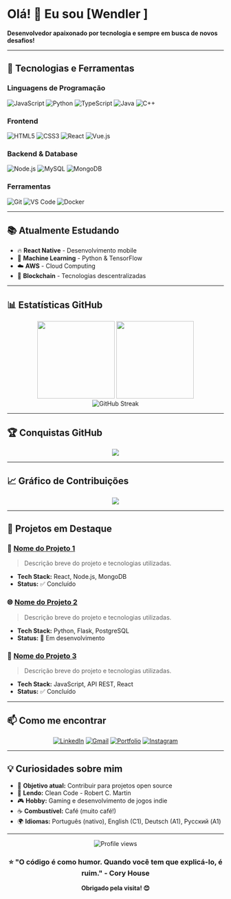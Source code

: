 # Olá! 👋 Eu sou [Wendler ]

**Desenvolvedor apaixonado por tecnologia e sempre em busca de novos desafios!**

---

## 🚀 Tecnologias e Ferramentas

### Linguagens de Programação
![JavaScript](https://img.shields.io/badge/-JavaScript-F7DF1E?style=flat-square&logo=javascript&logoColor=black)
![Python](https://img.shields.io/badge/-Python-3776AB?style=flat-square&logo=python&logoColor=white)
![TypeScript](https://img.shields.io/badge/-TypeScript-3178C6?style=flat-square&logo=typescript&logoColor=white)
![Java](https://img.shields.io/badge/-Java-007396?style=flat-square&logo=java&logoColor=white)
![C++](https://img.shields.io/badge/-C++-00599C?style=flat-square&logo=c%2B%2B&logoColor=white)

### Frontend
![HTML5](https://img.shields.io/badge/-HTML5-E34F26?style=flat-square&logo=html5&logoColor=white)
![CSS3](https://img.shields.io/badge/-CSS3-1572B6?style=flat-square&logo=css3&logoColor=white)
![React](https://img.shields.io/badge/-React-61DAFB?style=flat-square&logo=react&logoColor=black)
![Vue.js](https://img.shields.io/badge/-Vue.js-4FC08D?style=flat-square&logo=vue.js&logoColor=white)

### Backend & Database
![Node.js](https://img.shields.io/badge/-Node.js-339933?style=flat-square&logo=node.js&logoColor=white)
![MySQL](https://img.shields.io/badge/-MySQL-4479A1?style=flat-square&logo=mysql&logoColor=white)
![MongoDB](https://img.shields.io/badge/-MongoDB-47A248?style=flat-square&logo=mongodb&logoColor=white)

### Ferramentas
![Git](https://img.shields.io/badge/-Git-F05032?style=flat-square&logo=git&logoColor=white)
![VS Code](https://img.shields.io/badge/-VS%20Code-007ACC?style=flat-square&logo=visual-studio-code&logoColor=white)
![Docker](https://img.shields.io/badge/-Docker-2496ED?style=flat-square&logo=docker&logoColor=white)

---

## 📚 Atualmente Estudando

- 🔥 **React Native** - Desenvolvimento mobile
- 🧠 **Machine Learning** - Python & TensorFlow
- ☁️ **AWS** - Cloud Computing
- 🔗 **Blockchain** - Tecnologias descentralizadas

---

## 📊 Estatísticas GitHub

<div align="center">
  <img height="180em" src="https://github-readme-stats.vercel.app/api?username=415888&show_icons=true&theme=dark&include_all_commits=true&count_private=true"/>
  <img height="180em" src="https://github-readme-stats.vercel.app/api/top-langs/?username=415888&layout=compact&langs_count=7&theme=dark"/>
</div>

<div align="center">
  <img src="https://github-readme-streak-stats.herokuapp.com/?user=415888&theme=dark" alt="GitHub Streak" />
</div>

---

## 🏆 Conquistas GitHub

<div align="center">
  <img src="https://github-profile-trophy.vercel.app/?username=415888&theme=darkhub&column=7&margin-w=15&margin-h=15" />
</div>

---

## 📈 Gráfico de Contribuições

<div align="center">
  <img src="https://github-readme-activity-graph.vercel.app/graph?username=415888&theme=react-dark&hide_border=true" />
</div>

---

## 🌟 Projetos em Destaque

### 📱 [Nome do Projeto 1](link-do-repositorio)
> Descrição breve do projeto e tecnologias utilizadas.
- **Tech Stack:** React, Node.js, MongoDB
- **Status:** ✅ Concluído

### 🌐 [Nome do Projeto 2](link-do-repositorio)
> Descrição breve do projeto e tecnologias utilizadas.
- **Tech Stack:** Python, Flask, PostgreSQL
- **Status:** 🚧 Em desenvolvimento

### 🤖 [Nome do Projeto 3](link-do-repositorio)
> Descrição breve do projeto e tecnologias utilizadas.
- **Tech Stack:** JavaScript, API REST, React
- **Status:** ✅ Concluído

---

## 📫 Como me encontrar

<div align="center">
  
[![LinkedIn](https://img.shields.io/badge/-LinkedIn-0A66C2?style=for-the-badge&logo=linkedin&logoColor=white)](https://linkedin.com/in/seu-perfil)
[![Gmail](https://img.shields.io/badge/-Gmail-EA4335?style=for-the-badge&logo=gmail&logoColor=white)](mailto:seu-email@gmail.com)
[![Portfolio](https://img.shields.io/badge/-Portfolio-000000?style=for-the-badge&logo=vercel&logoColor=white)](https://seu-portfolio.com)
[![Instagram](https://img.shields.io/badge/-Instagram-E4405F?style=for-the-badge&logo=instagram&logoColor=white)](https://instagram.com/seu-usuario)

</div>

---

## 💡 Curiosidades sobre mim

- 🎯 **Objetivo atual:** Contribuir para projetos open source
- 📖 **Lendo:** Clean Code - Robert C. Martin
- 🎮 **Hobby:** Gaming e desenvolvimento de jogos indie
- ☕ **Combustível:** Café (muito café!)
- 🌍 **Idiomas:** Português (nativo), English (C1), Deutsch (A1), Русский (A1)

---

<div align="center">
  <img src="https://komarev.com/ghpvc/?username=415888&style=flat-square&color=blue" alt="Profile views" />
  
  ### ⭐ "O código é como humor. Quando você tem que explicá-lo, é ruim." - Cory House
  
  **Obrigado pela visita! 😊**
</div>
